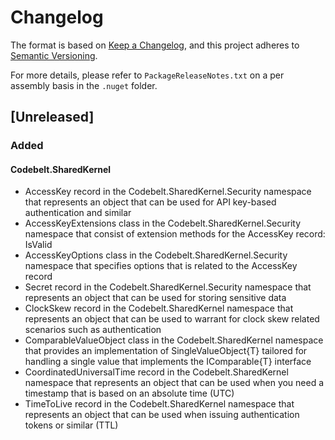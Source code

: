 # Changelog

The format is based on [Keep a Changelog](https://keepachangelog.com/en/1.1.0/), and this project adheres to [Semantic Versioning](https://semver.org/spec/v2.0.0.html).

For more details, please refer to `PackageReleaseNotes.txt` on a per assembly basis in the `.nuget` folder.

## [Unreleased]

### Added

#### Codebelt.SharedKernel

- AccessKey record in the Codebelt.SharedKernel.Security namespace that represents an object that can be used for API key-based authentication and similar
- AccessKeyExtensions class in the Codebelt.SharedKernel.Security namespace that consist of extension methods for the AccessKey record: IsValid
- AccessKeyOptions class in the Codebelt.SharedKernel.Security namespace that specifies options that is related to the AccessKey record
- Secret record in the Codebelt.SharedKernel.Security namespace that represents an object that can be used for storing sensitive data
- ClockSkew record in the Codebelt.SharedKernel namespace that represents an object that can be used to warrant for clock skew related scenarios such as authentication
- ComparableValueObject class in the Codebelt.SharedKernel namespace that provides an implementation of SingleValueObject{T} tailored for handling a single value that implements the IComparable{T} interface
- CoordinatedUniversalTime record in the Codebelt.SharedKernel namespace that represents an object that can be used when you need a timestamp that is based on an absolute time (UTC)
- TimeToLive record in the Codebelt.SharedKernel namespace that represents an object that can be used when issuing authentication tokens or similar (TTL)
